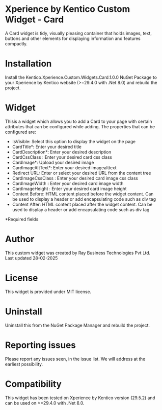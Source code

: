 # Xperience by Kentico Custom Widget - Card
A Card widget is tidy, visually pleasing container that holds images, text, buttons and other elements for displaying information and features compactly.

# Installation

Install the Kentico.Xperience.Custom.Widgets.Card.1.0.0 NuGet Package to your Xperience by Kentico website (>=29.4.0 with .Net 8.0) and rebuild the project.

# Widget

Thisis a widget which allows you to add a Card to your page with certain attributes that can be configured while adding. The properties that can be configured are:

- IsVisible: Select this option to display the widget on the page
- CardTitle*: Enter your desired title
- CardDescription*: Enter your desired description
- CardCssClass : Enter your desired card css class
- CardImage*: Upload your desired image
- CardImageAltText*: Enter your desired imagealttext
- Redirect URL: Enter or select your desired URL from the content tree
- CardImageCssClass : Enter your desired card image css class
- CardImageWidth : Enter your desired card image width
- CardImageHeight : Enter your desired card image height
- Content Before: HTML content placed before the widget content. Can be used to display a header or add encapsulating code such as div tag
- Content After: HTML content placed after the widget content. Can be used to display a header or add encapsulating code such as div tag

*Required fields

# Author

This custom widget was created by Ray Business Technologies Pvt Ltd.
Last updated 28-02-2025

# License

This widget is provided under MIT license.

# Uninstall

Uninstall this from the NuGet Package Manager and rebuild the project.

# Reporting issues

Please report any issues seen, in the issue list. We will address at the earliest possibility.

# Compatibility

This widget has been tested on Xperience by Kentico version (29.5.2) and can be used on >=29.4.0 with .Net 8.0. 
